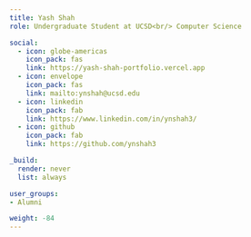 ```yaml
---
title: Yash Shah
role: Undergraduate Student at UCSD<br/> Computer Science

social:
  - icon: globe-americas
    icon_pack: fas
    link: https://yash-shah-portfolio.vercel.app
  - icon: envelope
    icon_pack: fas
    link: mailto:ynshah@ucsd.edu
  - icon: linkedin
    icon_pack: fab
    link: https://www.linkedin.com/in/ynshah3/
  - icon: github
    icon_pack: fab
    link: https://github.com/ynshah3

_build:
  render: never
  list: always

user_groups:
- Alumni

weight: -84
---
```

